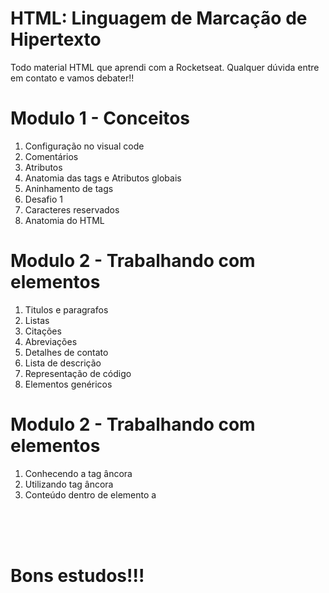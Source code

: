 # HTML: Linguagem de Marcação de Hipertexto

Todo material HTML que aprendi com a Rocketseat. Qualquer dúvida entre em contato e vamos debater!!

<h1> Modulo 1 - Conceitos </h1>
<ol>
        <li>Configuração no visual code</li>
        <li>Comentários</li>
        <li>Atributos</li>
        <li>Anatomia das tags e Atributos globais</li>
        <li>Aninhamento de tags</li>
        <li>Desafio 1</li>
        <li>Caracteres reservados</li>
        <li>Anatomia do HTML</li>
</ol>

<h1>Modulo 2 - Trabalhando com elementos </h1>
<ol>
        <li>Titulos e paragrafos</li>
        <li>Listas</li>
        <li>Citações</li>
        <li>Abreviações</li>
        <li>Detalhes de contato</li>
        <li>Lista de descrição</li>
        <li>Representação de código</li>
        <li>Elementos genéricos</li>
</ol>

<h1>Modulo 2 - Trabalhando com elementos </h1>
<ol>
        <li>Conhecendo a tag âncora</li>
        <li>Utilizando tag âncora</li>
        <li>Conteúdo dentro de elemento a</li>
</ol>







</br></br></br>
<h1>Bons estudos!!!</h1>
